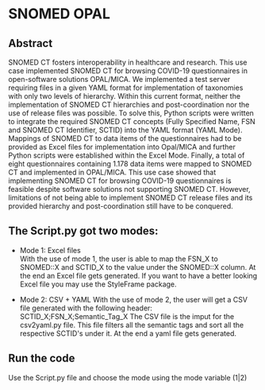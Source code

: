 
# SNOMED OPAL

## Abstract

SNOMED CT fosters interoperability in healthcare and research. This use case implemented SNOMED CT for browsing COVID-19 questionnaires in open-software solutions OPAL/MICA. We implemented a test server requiring files in a given YAML format for implementation of taxonomies with only two levels of hierarchy. Within this current format, neither the implementation of SNOMED CT hierarchies and post-coordination nor the use of release files was possible. To solve this, Python scripts were written to integrate the required SNOMED CT concepts (Fully Specified Name, FSN and SNOMED CT Identifier, SCTID) into the YAML format (YAML Mode). Mappings of SNOMED CT to data items of the questionnaires had to be provided as Excel files for implementation into Opal/MICA and further Python scripts were established within the Excel Mode. Finally, a total of eight questionnaires containing 1.178 data items were mapped to SNOMED CT and implemented in OPAL/MICA. This use case showed that implementing SNOMED CT for browsing COVID-19 questionnaires is feasible despite software solutions not supporting SNOMED CT. However, limitations of not being able to implement SNOMED CT release files and its provided hierarchy and post-coordination still have to be conquered.  
  
## The Script.py got two modes:  
  
* Mode 1: Excel files  
With the use of mode 1, the user is able to map the FSN_X to SNOMED::X and SCTID_X to the value under the SNOMED::X column. At the end an Excel file gets generated. If you want to have a better looking Excel file you may use the StyleFrame package.    
  
  
* Mode 2: CSV + YAML
With the use of mode 2, the user will get a CSV file generated with the following header: 
SCTID_X;FSN_X;Semantic_Tag_X 
The CSV file is the imput for the csv2yaml.py file. This file filters all the semantic tags and sort all the respective SCTID's under it. At the end a yaml file gets generated.  
  
## Run the code  
Use the Script.py file and choose the mode using the mode variable (1|2)